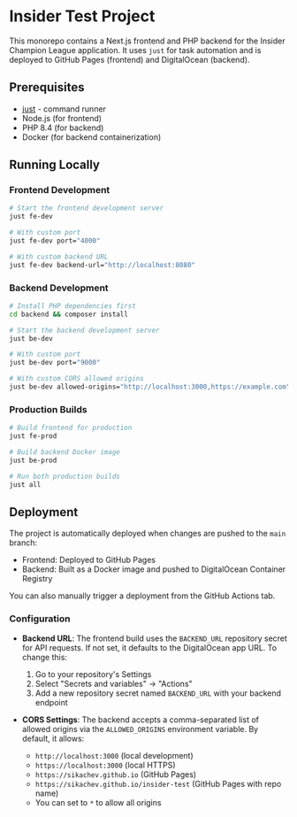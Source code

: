 # Insider Test Project

This monorepo contains a Next.js frontend and PHP backend for the Insider Champion League application. It uses `just` for task automation and is deployed to GitHub Pages (frontend) and DigitalOcean (backend).

## Prerequisites

- [just](https://github.com/casey/just) - command runner
- Node.js (for frontend)
- PHP 8.4 (for backend)
- Docker (for backend containerization)

## Running Locally

### Frontend Development

```bash
# Start the frontend development server
just fe-dev

# With custom port
just fe-dev port="4000"

# With custom backend URL
just fe-dev backend-url="http://localhost:8080"
```

### Backend Development

```bash
# Install PHP dependencies first
cd backend && composer install

# Start the backend development server
just be-dev

# With custom port
just be-dev port="9000"

# With custom CORS allowed origins
just be-dev allowed-origins="http://localhost:3000,https://example.com"
```

### Production Builds

```bash
# Build frontend for production
just fe-prod

# Build backend Docker image
just be-prod

# Run both production builds
just all
```

## Deployment

The project is automatically deployed when changes are pushed to the `main` branch:

- Frontend: Deployed to GitHub Pages
- Backend: Built as a Docker image and pushed to DigitalOcean Container Registry

You can also manually trigger a deployment from the GitHub Actions tab.

### Configuration

- **Backend URL**: The frontend build uses the `BACKEND_URL` repository secret for API requests. If not set, it defaults to the DigitalOcean app URL. To change this:

  1. Go to your repository's Settings
  2. Select "Secrets and variables" → "Actions"
  3. Add a new repository secret named `BACKEND_URL` with your backend endpoint

- **CORS Settings**: The backend accepts a comma-separated list of allowed origins via the `ALLOWED_ORIGINS` environment variable. By default, it allows:
  - `http://localhost:3000` (local development)
  - `https://localhost:3000` (local HTTPS)
  - `https://sikachev.github.io` (GitHub Pages)
  - `https://sikachev.github.io/insider-test` (GitHub Pages with repo name)
  - You can set to `*` to allow all origins
